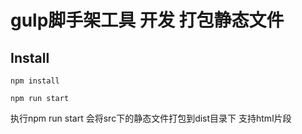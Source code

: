 # gulp脚手架工具 开发 打包静态文件

## Install

```
npm install
```

```
npm run start
```

执行npm run start 会将src下的静态文件打包到dist目录下
支持html片段
